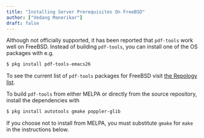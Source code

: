 ```yaml
---
title: "Installing Server Prerequisites On FreeBSD"
author: ["Vedang Manerikar"]
draft: false
---
```


Although not officially supported, it has been reported that `pdf-tools` work well on FreeBSD. Instead of building `pdf-tools`, you can install one of the OS packages with e.g.

```sh
$ pkg install pdf-tools-emacs26
```

To see the current list of `pdf-tools` packages for FreeBSD visit [the Repology list](https://repology.org/metapackages/?search=pdf-tools&inrepo=freebsd).

To build `pdf-tools` from either MELPA or directly from the source repository, install the dependencies with

```sh
$ pkg install autotools gmake poppler-glib
```

If you choose not to install from MELPA, you must substitute `gmake` for `make` in the instructions below.
